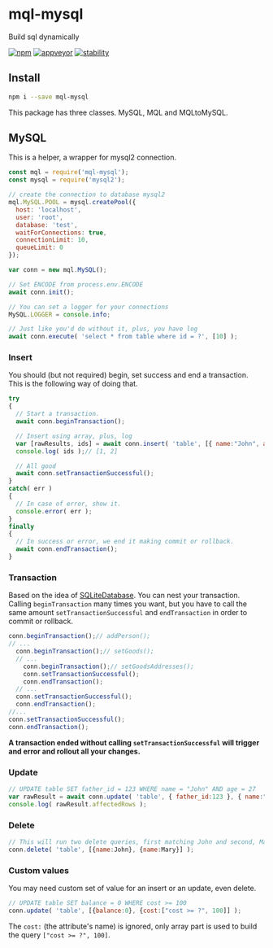 # mql-mysql
Build sql dynamically

[![npm][npm]][npm-url]
[![appveyor][appveyor]][appveyor-url]
[![stability][stability]][stability-url]


## Install
```bash
npm i --save mql-mysql
```

This package has three classes. MySQL, MQL and MQLtoMySQL.

## MySQL
This is a helper, a wrapper for mysql2 connection.
```javascript
const mql = require('mql-mysql');
const mysql = require('mysql2');

// create the connection to database mysql2
mql.MySQL.POOL = mysql.createPool({
  host: 'localhost',
  user: 'root',
  database: 'test',
  waitForConnections: true,
  connectionLimit: 10,
  queueLimit: 0
});

var conn = new mql.MySQL();

// Set ENCODE from process.env.ENCODE
await conn.init();

// You can set a logger for your connections
MySQL.LOGGER = console.info;

// Just like you'd do without it, plus, you have log
await conn.execute( 'select * from table where id = ?', [10] );
```

### Insert
You should (but not required) begin, set success and end a transaction. This is the following way of doing that.
```javascript
try
{
  // Start a transaction.
  await conn.beginTransaction();

  // Insert using array, plus, log
  var [rawResults, ids] = await conn.insert( 'table', [{ name:"John", age:27 }, { name:"Mary", age:25 }] );
  console.log( ids );// [1, 2]

  // All good
  await conn.setTransactionSuccessful();
}
catch( err )
{
  // In case of error, show it.
  console.error( err );
}
finally
{
  // In success or error, we end it making commit or rollback.
  await conn.endTransaction();
}
```
### Transaction 
Based on the idea of [SQLiteDatabase][SQLiteDatabase]. You can nest your transaction. Calling `beginTransaction` many times you want, but you have to call the same amount `setTransactionSuccessful` and `endTransaction` in order to commit or rollback.
```javascript
conn.beginTransaction();// addPerson();
// ...
  conn.beginTransaction();// setGoods();
  // ...
    conn.beginTransaction();// setGoodsAddresses();
    conn.setTransactionSuccessful();
    conn.endTransaction();
  // ...
  conn.setTransactionSuccessful();
  conn.endTransaction();
//...
conn.setTransactionSuccessful();
conn.endTransaction();
```
**A transaction ended without calling `setTransactionSuccessful` will trigger and error and rollout all your changes.**

### Update
```javascript
// UPDATE table SET father_id = 123 WHERE name = "John" AND age = 27
var rawResult = await conn.update( 'table', { father_id:123 }, { name:"John", age:27 } );
console.log( rawResult.affectedRows );
```
### Delete
```javascript
// This will run two delete queries, first matching John and second, Mary
conn.delete( 'table', [{name:John}, {name:Mary}] );
```
### Custom values
You may need custom set of value for an insert or an update, even delete.
```javascript
// UPDATE table SET balance = 0 WHERE cost >= 100
conn.update( 'table', [{balance:0}, {cost:["cost >= ?", 100]] );
```
The `cost:` (the attribute's name) is ignored, only array part is used to build the query `["cost >= ?", 100]`.

[SQLiteDatabase]: https://github.com/aosp-mirror/platform_frameworks_base/blob/master/core/java/android/database/sqlite/SQLiteDatabase.java

[npm]: https://badge.fury.io/js/ext-mysql.svg
[npm-url]: https://npmjs.com/package/ext-mysql

[npm]: https://img.shields.io/npm/v/ext-mysql.svg
[npm-url]: https://npmjs.com/package/ext-mysql

[appveyor]: https://ci.appveyor.com/api/projects/status/hucvow1n0t3q3le3/branch/master?svg=true
[appveyor-url]: https://ci.appveyor.com/project/adriancmiranda/ext-mysql/branch/master

[stability]: http://badges.github.io/stability-badges/dist/experimental.svg
[stability-url]: https://cdn.meme.am/cache/instances/folder481/500x/9689481.jpg
